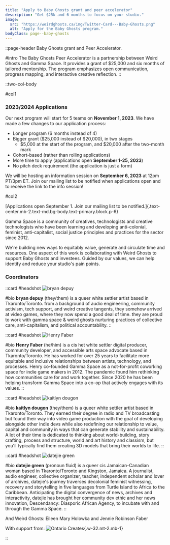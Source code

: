 ```yaml
---
title: "Apply to Baby Ghosts grant and peer accelerator"
description: "Get $25k and 6 months to focus on your studio."
image:
  src: "https://weirdghosts.ca/img/Twitter-Card---Baby-Ghosts.png"
  alt: "Apply for the Baby Ghosts program."
bodyClass: page--baby-ghosts
---
```


::page-header
Baby Ghosts grant and Peer Accelerator.

#intro
The Baby Ghosts Peer Accelerator is a partnership between
Weird Ghosts and Gamma Space. It provides a grant of $25,000 and six
months of tailored mentorship. The program emphasizes open
communication, progress mapping, and interactive creative
reflection.
::

::two-col-body

#col1

### 2023/2024 Applications

Our next program will start for 5 teams on **November 1, 2023**. We have made a few changes to our application process:

- Longer program (6 months instead of 4)
- Bigger grant ($25,000 instead of $20,000), in two stages
  - $5,000 at the start of the program, and $20,000 after the two-month mark
- Cohort-based (rather than rolling applications)
- More time to apply (applications open **September 1-25, 2023**)
- No pitch deck requirement (the application is just a form)

We will be hosting an information session on **September 6, 2023** at 12pm PT/3pm ET. Join our mailing list to be notified when applications open and to receive the link to the info session!

#col2

[Applications open September 1. Join our
mailing list to be notified.]{.text-center.mb-2.text-md.bg-body.text-primary.block.p-6}

<!-- :apply-now-button -->

Gamma Space is a community of creatives, technologists and
creative technologists who have been learning and
developing anti-colonial, feminist, anti-capitalist,
social justice principles and practices for the sector
since 2012.

We're building new ways to equitably value, generate and
circulate time and resources. One aspect of this work is
collaborating with Weird Ghosts to support Baby Ghosts and
investees. Guided by our values, we can help identify and
reduce your studio's pain points.

### Coordinators

::card
#headshot
![bryan depuy](/img/bryan_bw.jpg)

#bio
**bryan depuy** (they/them) is a queer white settler
artist based in Tkaronto/Toronto. from a background of
audio engineering, community activism, tech support, and
weird creative tangents, they somehow arrived at video
games, where they now spend a good deal of time. they
are proud to work with gamma space & weird ghosts
nurturing practices of collective care, anti-capitalism,
and political accountability.
::

::card
#headshot
![Henry Faber](/img/henry_faber_bw.jpg)

#bio
**Henry Faber** (he/him) is a cis het white settler
digital producer, community developer, and accessible
arts space advocate based in Tkaronto/Toronto. He has
worked for over 25 years to facilitate more
equitable and inclusive relationships between artists,
technology, and processes. Henry co-founded Gamma Space
as a not-for-profit coworking space for indie game
makers in 2012. The pandemic found him rethinking how
communities care for and work together. Since 2020
he has been helping transform Gamma Space into a co-op
that actively engages with its values.
::

::card
#headshot
![kaitlyn dougon](/img/kaitlyn_dougon_bw.jpg)

#bio
**kaitlyn dougon** (they/them) is a queer white
settler artist based in Tkaronto/Toronto. They earned
their degree in radio and TV broadcasting but found
their way into video game production with the goal of
developing alongside other indie devs while also
redefining our relationship to value, capital and
community in ways that can generate stability and
sustainability. A lot of their time is dedicated to
thinking about world-building, story crafting, process
and structure, world and art history and classism, but
you'll typically find them creating 3D models that bring
their worlds to life.
::

::card
#headshot
![datejie green](/img/datejie_bw.jpeg)

#bio
**datejie green** (pronoun fluid) is a queer cis
Jamaican-Canadian woman based in Tkaronto/Toronto and
Kingston, Jamaica. A journalist, audio engineer,
collective organizer, teacher, independent scholar and
lover of archives, datejie's journey traverses
decolonial feminist witnessing, recovery and
storytelling in five languages from Turtle Island to
Africa to the Caribbean. Anticipating the digital
convergence of news, archives and interactivity, datejie
has brought her community dev ethic and her news
innovation, Descendancy: Diasporic African Agency, to
incubate with and through the Gamma Space.
::

And Weird Ghosts: Eileen Mary Holowka and Jennie Robinson
Faber

With support from:
![Ontario Creates](/img/oc-logo.png){.w-32.mt-2.mb-1}

::
